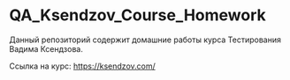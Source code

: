 # QA_Ksendzov_Course_Homework

Данный репозиторий содержит домашние работы курса Тестирования Вадима Ксендзова.

Ссылка на курс: https://ksendzov.com/
